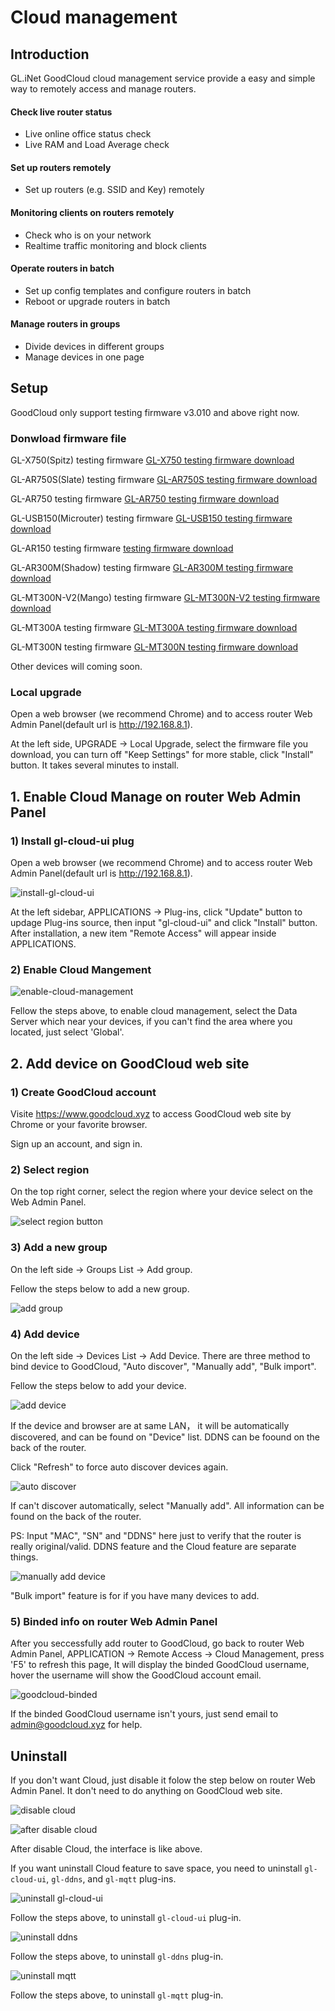 # Cloud management

## Introduction
GL.iNet GoodCloud cloud management service provide a easy and simple way to remotely access and manage routers.

#### Check live router status
- Live online office status check
- Live RAM and Load Average check

#### Set up routers remotely
- Set up routers (e.g. SSID and Key) remotely

#### Monitoring clients on routers remotely
- Check who is on your network
- Realtime traffic monitoring and block clients

#### Operate routers in batch
- Set up config templates and configure routers in batch
- Reboot or upgrade routers in batch

#### Manage routers in groups
- Divide devices in different groups
- Manage devices in one page

## Setup

GoodCloud only support testing firmware v3.010 and above right now. 

### Donwload firmware file

GL-X750(Spitz) testing firmware <a href="https://dl.gl-inet.com/firmware/x750/testing/" target="_blank">GL-X750 testing firmware download</a>

GL-AR750S(Slate) testing firmware <a href="https://dl.gl-inet.com/firmware/ar750s/testing/" target="_blank">GL-AR750S testing firmware download</a>

GL-AR750 testing firmware <a href="https://dl.gl-inet.com/firmware/ar750/testing/" target="_blank">GL-AR750 testing firmware download</a>

GL-USB150(Microuter) testing firmware <a href="https://dl.gl-inet.com/firmware/usb150/testing/" target="_blank">GL-USB150 testing firmware download</a>

GL-AR150 testing firmware <a href="https://dl.gl-inet.com/firmware/ar150/testing/" target="_blank"> testing firmware download</a>

GL-AR300M(Shadow) testing firmware <a href="https://dl.gl-inet.com/firmware/ar300m/testing/" target="_blank">GL-AR300M testing firmware download</a>

GL-MT300N-V2(Mango) testing firmware <a href="https://dl.gl-inet.com/firmware/mt300n-v2/testing/" target="_blank">GL-MT300N-V2 testing firmware download</a>

GL-MT300A testing firmware <a href="https://dl.gl-inet.com/firmware/mt300a/testing/" target="_blank">GL-MT300A testing firmware download</a>

GL-MT300N testing firmware <a href="https://dl.gl-inet.com/firmware/mt300n/testing/" target="_blank">GL-MT300N testing firmware download</a>

Other devices will coming soon.

### Local upgrade

Open a web browser (we recommend Chrome) and to access router Web Admin Panel(default url is <a href="http://192.168.8.1" target="_blank">http://192.168.8.1</a>).

At the left side, UPGRADE -> Local Upgrade, select the firmware file you download, you can turn off "Keep Settings" for more stable, click "Install" button. It takes several minutes to install.

## 1. Enable Cloud Manage on router Web Admin Panel

### 1) Install gl-cloud-ui plug

Open a web browser (we recommend Chrome) and to access router Web Admin Panel(default url is <a href="http://192.168.8.1" target="_blank">http://192.168.8.1</a>).

![install-gl-cloud-ui](https://static.gl-inet.com/goodcloud/docs/install-gl-cloud-ui.png)

At the left sidebar, APPLICATIONS -> Plug-ins, click "Update" button to updage Plug-ins source, then input "gl-cloud-ui" and click "Install" button. After installation, a new item "Remote Access" will appear inside APPLICATIONS.

### 2) Enable Cloud Mangement

![enable-cloud-management](https://static.gl-inet.com/goodcloud/docs/enable-cloud-management.png)

Fellow the steps above, to enable cloud management, select the Data Server which near your devices, if you can't find the area where you located, just select 'Global'.

## 2. Add device on GoodCloud web site

### 1) Create GoodCloud account

 Visite <a href="https://www.goodcloud.xyz" target="_blank">https://www.goodcloud.xyz</a> to access GoodCloud web site by Chrome or your favorite browser.

 Sign up an account, and sign in.

### 2) Select region

On the top right corner, select the region where your device select on the Web Admin Panel.

![select region button](https://static.gl-inet.com/goodcloud/docs/select-region-button2.png)

### 3) Add a new group 

On the left side -> Groups List -> Add group.

Fellow the steps below to add a new group.

![add group](https://static.gl-inet.com/goodcloud/docs/add-group.png)

### 4) Add device

On the left side -> Devices List -> Add Device. There are three method to bind device to GoodCloud, "Auto discover", "Manually add", "Bulk import".

Fellow the steps below to add your device.

![add device](https://static.gl-inet.com/goodcloud/docs/add-device.png)

If the device and browser are at same LAN， it will be automatically discovered, and can be found on "Device" list. DDNS can be foound on the back of the router.

Click "Refresh" to force auto discover devices again.

![auto discover](https://static.gl-inet.com/goodcloud/docs/auto-discover.png)

If can't discover automatically, select "Manually add". All information can be found on the back of the router.

PS: Input "MAC", "SN" and "DDNS" here just to verify that the router is really original/valid. DDNS feature and the Cloud feature are separate things.

![manually add device](https://static.gl-inet.com/goodcloud/docs/manually-add-device.png)

"Bulk import" feature is for if you have many devices to add. 

### 5) Binded info on router Web Admin Panel

After you seccessfully add router to GoodCloud, go back to router Web Admin Panel, APPLICATION -> Remote Access -> Cloud Management, press 'F5' to refresh this page, It will display the binded GoodCloud username, hover the username will show the GoodCloud account email.

![goodcloud-binded](https://static.gl-inet.com/goodcloud/docs/goodcloud-binded.png)

If the binded GoodCloud username isn't yours, just send email to <a href="mailto:admin@goodcloud.xyz">admin@goodcloud.xyz</a> for help.

## Uninstall

If you don't want Cloud, just disable it folow the step below on router Web Admin Panel. It don't need to do anything on GoodCloud web site.

![disable cloud](https://static.gl-inet.com/goodcloud/docs/disable-cloud.png)

![after disable cloud](https://static.gl-inet.com/goodcloud/docs/after-disable-cloud.png)

After disable Cloud, the interface is like above.

If you want uninstall Cloud feature to save space, you need to uninstall `gl-cloud-ui`, `gl-ddns`, and `gl-mqtt` plug-ins.

![uninstall gl-cloud-ui](https://static.gl-inet.com/docs/en/3/app/ddns/uninstall-gl-cloud-ui.png)

Follow the steps above, to uninstall `gl-cloud-ui` plug-in.

![uninstall ddns](https://static.gl-inet.com/docs/en/3/app/ddns/uninstall-gl-ddns.png)

Follow the steps above, to uninstall `gl-ddns` plug-in.

![uninstall mqtt](https://static.gl-inet.com/docs/en/3/app/ddns/uninstall-gl-mqtt.png)

Follow the steps above, to uninstall `gl-mqtt` plug-in.